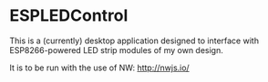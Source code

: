 # ESPLEDControl

This is a (currently) desktop application designed to interface with ESP8266-powered LED strip modules of my own design.

It is to be run with the use of NW: http://nwjs.io/

